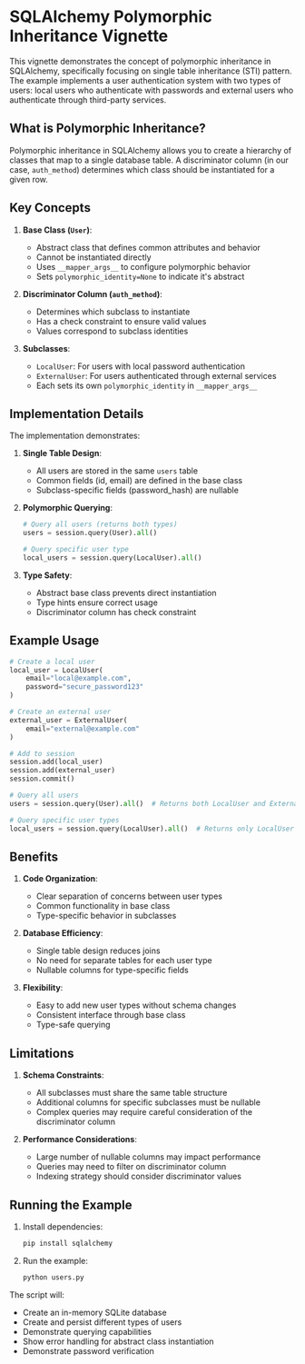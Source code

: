 # SQLAlchemy Polymorphic Inheritance Vignette

This vignette demonstrates the concept of polymorphic inheritance in SQLAlchemy, specifically focusing on single table inheritance (STI) pattern. The example implements a user authentication system with two types of users: local users who authenticate with passwords and external users who authenticate through third-party services.

## What is Polymorphic Inheritance?

Polymorphic inheritance in SQLAlchemy allows you to create a hierarchy of classes that map to a single database table. A discriminator column (in our case, `auth_method`) determines which class should be instantiated for a given row.

## Key Concepts

1. **Base Class (`User`)**:
   - Abstract class that defines common attributes and behavior
   - Cannot be instantiated directly
   - Uses `__mapper_args__` to configure polymorphic behavior
   - Sets `polymorphic_identity=None` to indicate it's abstract

2. **Discriminator Column (`auth_method`)**:
   - Determines which subclass to instantiate
   - Has a check constraint to ensure valid values
   - Values correspond to subclass identities

3. **Subclasses**:
   - `LocalUser`: For users with local password authentication
   - `ExternalUser`: For users authenticated through external services
   - Each sets its own `polymorphic_identity` in `__mapper_args__`

## Implementation Details

The implementation demonstrates:

1. **Single Table Design**:
   - All users are stored in the same `users` table
   - Common fields (id, email) are defined in the base class
   - Subclass-specific fields (password_hash) are nullable

2. **Polymorphic Querying**:
   ```python
   # Query all users (returns both types)
   users = session.query(User).all()
   
   # Query specific user type
   local_users = session.query(LocalUser).all()
   ```

3. **Type Safety**:
   - Abstract base class prevents direct instantiation
   - Type hints ensure correct usage
   - Discriminator column has check constraint

## Example Usage

```python
# Create a local user
local_user = LocalUser(
    email="local@example.com",
    password="secure_password123"
)

# Create an external user
external_user = ExternalUser(
    email="external@example.com"
)

# Add to session
session.add(local_user)
session.add(external_user)
session.commit()

# Query all users
users = session.query(User).all()  # Returns both LocalUser and ExternalUser instances

# Query specific user types
local_users = session.query(LocalUser).all()  # Returns only LocalUser instances
```

## Benefits

1. **Code Organization**:
   - Clear separation of concerns between user types
   - Common functionality in base class
   - Type-specific behavior in subclasses

2. **Database Efficiency**:
   - Single table design reduces joins
   - No need for separate tables for each user type
   - Nullable columns for type-specific fields

3. **Flexibility**:
   - Easy to add new user types without schema changes
   - Consistent interface through base class
   - Type-safe querying

## Limitations

1. **Schema Constraints**:
   - All subclasses must share the same table structure
   - Additional columns for specific subclasses must be nullable
   - Complex queries may require careful consideration of the discriminator column

2. **Performance Considerations**:
   - Large number of nullable columns may impact performance
   - Queries may need to filter on discriminator column
   - Indexing strategy should consider discriminator values

## Running the Example

1. Install dependencies:
   ```bash
   pip install sqlalchemy
   ```

2. Run the example:
   ```bash
   python users.py
   ```

The script will:
- Create an in-memory SQLite database
- Create and persist different types of users
- Demonstrate querying capabilities
- Show error handling for abstract class instantiation
- Demonstrate password verification
